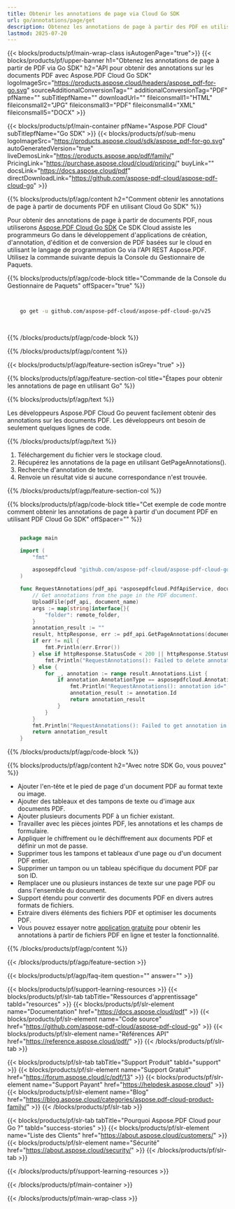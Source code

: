 ```yaml
---
title: Obtenir les annotations de page via Cloud Go SDK
url: go/annotations/page/get
description: Obtenez les annotations de page à partir des PDF en utilisant Aspose.PDF Cloud SDK pour Go.
lastmod: 2025-07-20
---
```


{{< blocks/products/pf/main-wrap-class isAutogenPage="true">}}
{{< blocks/products/pf/upper-banner h1="Obtenez les annotations de page à partir de PDF via Go SDK" h2="API pour obtenir des annotations sur les documents PDF avec Aspose.PDF Cloud Go SDK" logoImageSrc="https://products.aspose.cloud/headers/aspose_pdf-for-go.svg" sourceAdditionalConversionTag="" additionalConversionTag="PDF" pfName="" subTitlepfName="" downloadUrl="" fileiconsmall1="HTML" fileiconsmall2="JPG" fileiconsmall3="PDF" fileiconsmall4="XML" fileiconsmall5="DOCX" >}}

{{< blocks/products/pf/main-container pfName="Aspose.PDF Cloud" subTitlepfName="Go SDK" >}}
{{< blocks/products/pf/sub-menu logoImageSrc="https://products.aspose.cloud/sdk/aspose_pdf-for-go.svg"
autoGeneratedVersion="true"
liveDemosLink="https://products.aspose.app/pdf/family/" PricingLink="https://purchase.aspose.cloud/cloud/pricing/" buyLink="" docsLink="https://docs.aspose.cloud/pdf"  directDownloadLink="https://github.com/aspose-pdf-cloud/aspose-pdf-cloud-go" >}}

{{% blocks/products/pf/agp/content h2="Comment obtenir les annotations de page à partir de documents PDF en utilisant Cloud Go SDK" %}}

Pour obtenir des annotations de page à partir de documents PDF, nous utiliserons
[Aspose.PDF Cloud Go SDK](https://products.aspose.cloud/pdf/go/)
Ce SDK Cloud assiste les programmeurs Go dans le développement d'applications de création, d'annotation, d'édition et de conversion de PDF basées sur le cloud en utilisant le langage de programmation Go via l'API REST Aspose.PDF. Utilisez la commande suivante depuis la Console du Gestionnaire de Paquets.

{{% blocks/products/pf/agp/code-block title="Commande de la Console du Gestionnaire de Paquets" offSpacer="true" %}}

```bash

     
    go get -u github.com/aspose-pdf-cloud/aspose-pdf-cloud-go/v25
     
     
```

{{% /blocks/products/pf/agp/code-block %}}

{{% /blocks/products/pf/agp/content %}}

{{< blocks/products/pf/agp/feature-section isGrey="true" >}}

{{% blocks/products/pf/agp/feature-section-col title="Étapes pour obtenir les annotations de page en utilisant Go" %}}

{{% blocks/products/pf/agp/text %}}

Les développeurs Aspose.PDF Cloud Go peuvent facilement obtenir des annotations sur les documents PDF. Les développeurs ont besoin de seulement quelques lignes de code.

{{% /blocks/products/pf/agp/text %}}

1. Téléchargement du fichier vers le stockage cloud.
1. Récupérez les annotations de la page en utilisant GetPageAnnotations().
1. Recherche d'annotation de texte.
1. Renvoie un résultat vide si aucune correspondance n'est trouvée.

{{% /blocks/products/pf/agp/feature-section-col %}}

{{% blocks/products/pf/agp/code-block title="Cet exemple de code montre comment obtenir les annotations de page à partir d'un document PDF en utilisant PDF Cloud Go SDK" offSpacer="" %}}

```go

    package main

    import (
        "fmt"

        asposepdfcloud "github.com/aspose-pdf-cloud/aspose-pdf-cloud-go/v25"
    )

    func RequestAnnotations(pdf_api *asposepdfcloud.PdfApiService, document_name string, page_num int32, remote_folder string) string {
        // Get annotations from the page in the PDF document.
        UploadFile(pdf_api, document_name)
        args := map[string]interface{}{
            "folder": remote_folder,
        }
        annotation_result := ""
        result, httpResponse, err := pdf_api.GetPageAnnotations(document_name, page_num, args)
        if err != nil {
            fmt.Println(err.Error())
        } else if httpResponse.StatusCode < 200 || httpResponse.StatusCode > 299 {
            fmt.Println("RequestAnnotations(): Failed to delete annotation from the document page.")
        } else {
            for _, annotation := range result.Annotations.List {
                if annotation.AnnotationType == asposepdfcloud.AnnotationTypeText {
                    fmt.Println("RequestAnnotations(): annotation id=", annotation.Id, " with '"+annotation.Contents+"' content get from the document '"+document_name+"' on ", annotation.PageIndex, " page.")
                    annotation_result := annotation.Id
                    return annotation_result
                }
            }
        }
        fmt.Println("RequestAnnotations(): Failed to get annotation in the document.")
        return annotation_result
    }
```

{{% /blocks/products/pf/agp/code-block %}}

{{% blocks/products/pf/agp/content h2="Avec notre SDK Go, vous pouvez" %}}

+ Ajouter l'en-tête et le pied de page d'un document PDF au format texte ou image.
+ Ajouter des tableaux et des tampons de texte ou d'image aux documents PDF.
+ Ajouter plusieurs documents PDF à un fichier existant.
+ Travailler avec les pièces jointes PDF, les annotations et les champs de formulaire.
+ Appliquer le chiffrement ou le déchiffrement aux documents PDF et définir un mot de passe.
+ Supprimer tous les tampons et tableaux d'une page ou d'un document PDF entier.
+ Supprimer un tampon ou un tableau spécifique du document PDF par son ID.
+ Remplacer une ou plusieurs instances de texte sur une page PDF ou dans l'ensemble du document.
+ Support étendu pour convertir des documents PDF en divers autres formats de fichiers.
+ Extraire divers éléments des fichiers PDF et optimiser les documents PDF.
+ Vous pouvez essayer notre [application gratuite](https://products.aspose.app/pdf/) pour obtenir les annotations à partir de fichiers PDF en ligne et tester la fonctionnalité.

{{% /blocks/products/pf/agp/content %}}

{{< /blocks/products/pf/agp/feature-section >}}

{{< blocks/products/pf/agp/faq-item question="" answer="" >}}

{{< blocks/products/pf/support-learning-resources >}}
{{< blocks/products/pf/slr-tab tabTitle="Ressources d'apprentissage" tabId="resources" >}}
{{< blocks/products/pf/slr-element name="Documentation" href="https://docs.aspose.cloud/pdf" >}}
{{< blocks/products/pf/slr-element name="Code source" href="https://github.com/aspose-pdf-cloud/aspose-pdf-cloud-go" >}}
{{< blocks/products/pf/slr-element name="Références API" href="https://reference.aspose.cloud/pdf/" >}}
{{< /blocks/products/pf/slr-tab >}}

{{< blocks/products/pf/slr-tab tabTitle="Support Produit" tabId="support" >}}
{{< blocks/products/pf/slr-element name="Support Gratuit" href="https://forum.aspose.cloud/c/pdf/13" >}}
{{< blocks/products/pf/slr-element name="Support Payant" href="https://helpdesk.aspose.cloud" >}}
{{< blocks/products/pf/slr-element name="Blog" href="https://blog.aspose.cloud/categories/aspose.pdf-cloud-product-family/" >}}
{{< /blocks/products/pf/slr-tab >}}

{{< blocks/products/pf/slr-tab tabTitle="Pourquoi Aspose.PDF Cloud pour Go ?" tabId="success-stories" >}}
{{< blocks/products/pf/slr-element name="Liste des Clients" href="https://about.aspose.cloud/customers/" >}}
{{< blocks/products/pf/slr-element name="Sécurité" href="https://about.aspose.cloud/security/" >}}
{{< /blocks/products/pf/slr-tab >}}

{{< /blocks/products/pf/support-learning-resources >}}

{{< /blocks/products/pf/main-container >}}

{{< /blocks/products/pf/main-wrap-class >}}



